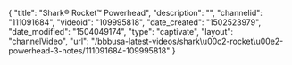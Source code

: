 {
    "title": "Shark&reg; Rocket&trade; Powerhead",
    "description": "",
    "channelid": "111091684",
    "videoid": "109995818",
    "date_created": "1502523979",
    "date_modified": "1504049174",
    "type": "captivate",
    "layout": "channelVideo",
    "url": "\/bbbusa-latest-videos\/shark\u00c2-rocket\u00e2-powerhead-3-notes\/111091684-109995818"
}